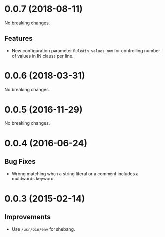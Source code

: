 # 0.0.7 (2018-08-11)

No breaking changes.

## Features

- New configuration parameter `Rule#in_values_num`
  for controlling number of values in IN clause per line.


# 0.0.6 (2018-03-31)

No breaking changes.


# 0.0.5 (2016-11-29)

No breaking changes.


# 0.0.4 (2016-06-24)

## Bug Fixes

- Wrong matching when a string literal or a comment includes a multiwords
  keyword.


# 0.0.3 (2015-02-14)

## Improvements

- Use `/usr/bin/env` for shebang.
